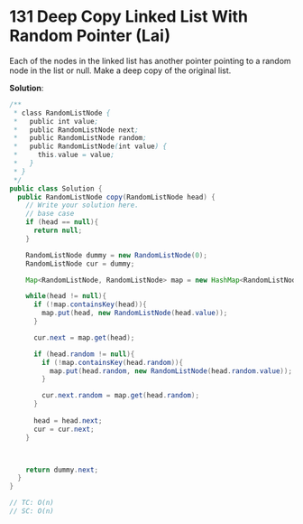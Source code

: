 # 131 Deep Copy Linked List With Random Pointer (Lai)

Each of the nodes in the linked list has another pointer pointing to a random node in the list or null. Make a deep copy of the original list.

**Solution**:

```java
/**
 * class RandomListNode {
 *   public int value;
 *   public RandomListNode next;
 *   public RandomListNode random;
 *   public RandomListNode(int value) {
 *     this.value = value;
 *   }
 * }
 */
public class Solution {
  public RandomListNode copy(RandomListNode head) {
    // Write your solution here.
    // base case 
    if (head == null){
      return null;
    }

    RandomListNode dummy = new RandomListNode(0);
    RandomListNode cur = dummy;

    Map<RandomListNode, RandomListNode> map = new HashMap<RandomListNode, RandomListNode>();

    while(head != null){
      if (!map.containsKey(head)){
        map.put(head, new RandomListNode(head.value));
      }

      cur.next = map.get(head);

      if (head.random != null){
        if (!map.containsKey(head.random)){
          map.put(head.random, new RandomListNode(head.random.value));
        }

        cur.next.random = map.get(head.random);
      }
      
      head = head.next;
      cur = cur.next;
    }



    return dummy.next;
  }
}

// TC: O(n)
// SC: O(n)
```

